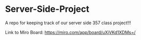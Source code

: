# Server-Side-Project

A repo for keeping track of our server side 357 class project!!!

Link to Miro Board: https://miro.com/app/board/uXjVKd1XDMs=/
